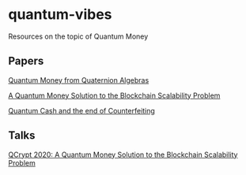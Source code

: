 # quantum-vibes
Resources on the topic of Quantum Money


## Papers
[Quantum Money from Quaternion Algebras](https://arxiv.org/abs/2109.12643)

[A Quantum Money Solution to the Blockchain Scalability Problem](https://arxiv.org/abs/2002.11998)

[Quantum Cash and the end of Counterfeiting](https://spectrum.ieee.org/quantum-cash-and-the-end-of-counterfeiting)

## Talks
[QCrypt 2020: A Quantum Money Solution to the Blockchain Scalability Problem](https://youtu.be/P5fpNHi9wLc)
